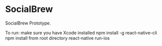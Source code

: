 # SocialBrew
SocialBrew Prototype.

To run:
  make sure you have Xcode installed
  npm install -g react-native-cli
  npm install from root directory
  react-native run-ios 
  
